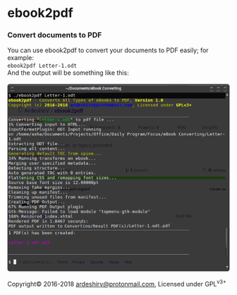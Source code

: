 # ebook2pdf
<h3>Convert documents to PDF</h3>
You can use ebook2pdf to convert your documents to PDF easily; for example:<br/>
<code>ebook2pdf Letter-1.odt<document-name></code><br/>
And the output will be something like this:<br/><br/>
<img alt="ebook2pdf output" src="https://raw.githubusercontent.com/ArdeshirV/ebook2pdf/master/img/run-ebook2pdf.png">
<p>
  Copyright&copy; 2016-2018 <a href="mailto:ardeshirv@protonmail.com" alt="email">ardeshirv@protonmail.com</a>, Licensed under GPL<sup>v3+</sup>
</p>
